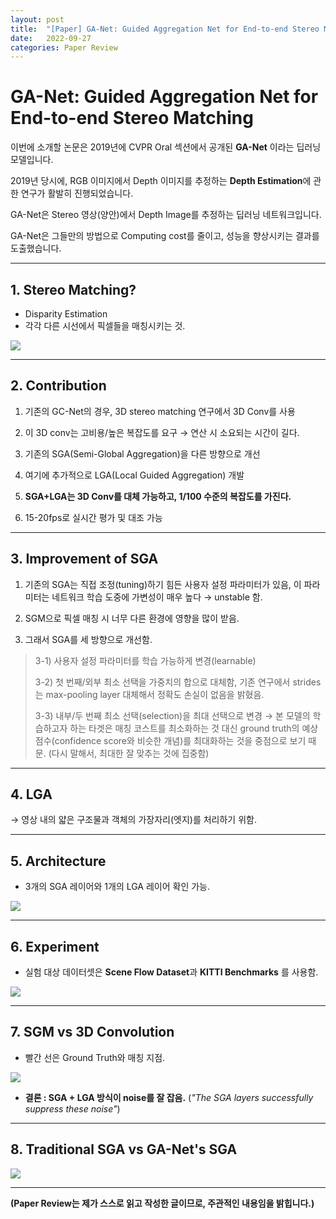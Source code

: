 ```yaml
---
layout: post
title:  "[Paper] GA-Net: Guided Aggregation Net for End-to-end Stereo Matching"
date:   2022-09-27
categories: Paper Review
---
```

# GA-Net: Guided Aggregation Net for End-to-end Stereo Matching

이번에 소개할 논문은 2019년에 CVPR Oral 섹션에서 공개된
**GA-Net** 이라는 딥러닝 모델입니다.

2019년 당시에, RGB 이미지에서 Depth 이미지를 추정하는 **Depth Estimation**에 관한 연구가 활발히 진행되었습니다.

GA-Net은 Stereo 영상(양안)에서 Depth Image를 추정하는 딥러닝 네트워크입니다.

GA-Net은 그들만의 방법으로 Computing cost를 줄이고, 성능을 향상시키는 결과를 도출했습니다.

-----

## 1. Stereo Matching?
* Disparity Estimation
* 각각 다른 시선에서 픽셀들을 매칭시키는 것.  

![](https://velog.velcdn.com/images/bolero2/post/6e9cb1c3-067f-4e21-ab5a-b9e3a22d7516/image.png)

-----

## 2. Contribution

1) 기존의 GC-Net의 경우, 3D stereo matching 연구에서 3D Conv를 사용

2) 이 3D conv는 고비용/높은 복잡도를 요구 → 연산 시 소요되는 시간이 길다.

3) 기존의 SGA(Semi-Global Aggregation)을 다른 방향으로 개선

4) 여기에 추가적으로 LGA(Local Guided Aggregation) 개발

5) **SGA+LGA는 3D Conv를 대체 가능하고, 1/100 수준의 복잡도를 가진다.**

6) 15-20fps로 실시간 평가 및 대조 가능

-----

## 3. Improvement of SGA

1) 기존의 SGA는 직접 조정(tuning)하기 힘든 사용자 설정 파라미터가 있음, 이 파라미터는 네트워크 학습 도중에 가변성이 매우 높다 → unstable 함.

2) SGM으로 픽셀 매칭 시 너무 다른 환경에 영향을 많이 받음.

3) 그래서 SGA를 세 방향으로 개선함.
> 3-1) 사용자 설정 파라미터를 학습 가능하게 변경(learnable)
> 
> 3-2) 첫 번째/외부 최소 선택을 가중치의 합으로 대체함, 기존 연구에서 strides는 max-pooling layer 대체해서 정확도 손실이 없음을 밝혔음.
>
> 3-3) 내부/두 번째 최소 선택(selection)을 최대 선택으로 변경 → 본 모델의 학습하고자 하는 타겟은 매칭 코스트를 최소화하는 것 대신 ground truth의 예상 점수(confidence score와 비슷한 개념)를 최대화하는 것을 중점으로 보기 때문. (다시 말해서, 최대한 잘 맞추는 것에 집중함)

-----

## 4. LGA

→ 영상 내의 얇은 구조물과 객체의 가장자리(엣지)를 처리하기 위함.

-----

## 5. Architecture

* 3개의 SGA 레이어와 1개의 LGA 레이어 확인 가능.

![](https://velog.velcdn.com/images/bolero2/post/931c43c5-e1c5-43e5-86bc-b05eab33e412/image.png)

-----

## 6. Experiment

* 실험 대상 데이터셋은 **Scene Flow Dataset**과 **KITTI Benchmarks** 를 사용함.

![](https://velog.velcdn.com/images/bolero2/post/bcfc97e0-f362-4d42-b902-62bd0950dc4d/image.png)

-----

## 7. SGM vs 3D Convolution

* 빨간 선은 Ground Truth와 매칭 지점.

![](https://velog.velcdn.com/images/bolero2/post/d8ecd03f-8285-4c01-a240-52ad0c8cb910/image.png)

* **결론 : SGA + LGA 방식이 noise를 잘 잡음.**
(_"The SGA layers successfully suppress these noise"_)

-----

## 8. Traditional SGA vs GA-Net's SGA

![](https://velog.velcdn.com/images/bolero2/post/95f13d3b-3a6d-47f8-8f59-e4cab925ffe4/image.png)

-----

**(Paper Review는 제가 스스로 읽고 작성한 글이므로, 주관적인 내용임을 밝힙니다.)**